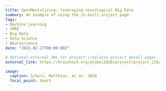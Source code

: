 ```yaml
---
title: OpenMentalizing: leveraging neurological Big Data
summary: An example of using the in-built project page.
tags:
- Machine Learning
- fMRI
- Big Data
- Data Science
- Neuroscience
date: "2021-02-27T00:00:00Z"

# Optional external URL for project (replaces project detail page).
external_link: https://brainhack.org/global2020/project/project_128/

image:
  caption: Schurz, Matthias, et al. 2020
  focal_point: Smart
---
```

